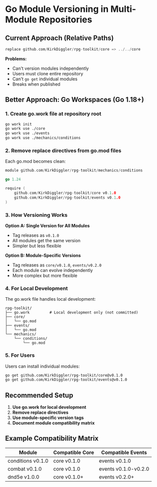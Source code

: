 # Go Module Versioning in Multi-Module Repositories

## Current Approach (Relative Paths)
```go
replace github.com/KirkDiggler/rpg-toolkit/core => ../../core
```

**Problems:**
- Can't version modules independently
- Users must clone entire repository
- Can't `go get` individual modules
- Breaks when published

## Better Approach: Go Workspaces (Go 1.18+)

### 1. Create go.work file at repository root
```bash
go work init
go work use ./core
go work use ./events
go work use ./mechanics/conditions
```

### 2. Remove replace directives from go.mod files
Each go.mod becomes clean:
```go
module github.com/KirkDiggler/rpg-toolkit/mechanics/conditions

go 1.24

require (
    github.com/KirkDiggler/rpg-toolkit/core v0.1.0
    github.com/KirkDiggler/rpg-toolkit/events v0.1.0
)
```

### 3. How Versioning Works

**Option A: Single Version for All Modules**
- Tag releases as `v0.1.0`
- All modules get the same version
- Simpler but less flexible

**Option B: Module-Specific Versions**
- Tag releases as `core/v0.1.0`, `events/v0.2.0`
- Each module can evolve independently
- More complex but more flexible

### 4. For Local Development
The go.work file handles local development:
```
rpg-toolkit/
├── go.work         # Local development only (not committed)
├── core/
│   └── go.mod
├── events/
│   └── go.mod
└── mechanics/
    └── conditions/
        └── go.mod
```

### 5. For Users
Users can install individual modules:
```bash
go get github.com/KirkDiggler/rpg-toolkit/core@v0.1.0
go get github.com/KirkDiggler/rpg-toolkit/events@v0.1.0
```

## Recommended Setup

1. **Use go.work for local development**
2. **Remove replace directives**
3. **Use module-specific version tags**
4. **Document module compatibility matrix**

## Example Compatibility Matrix

| Module | Compatible Core | Compatible Events |
|--------|----------------|-------------------|
| conditions v0.1.0 | core v0.1.0 | events v0.1.0 |
| combat v0.1.0 | core v0.1.0 | events v0.1.0-v0.2.0 |
| dnd5e v1.0.0 | core v0.1.0+ | events v0.2.0+ |